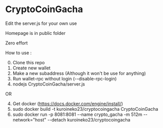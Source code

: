 # CryptoCoinGacha
 
Edit the server.js for your own use

Homepage is in public folder

Zero effort


How to use :

0. Clone this repo
1. Create new wallet
2. Make a new subaddress (Although it won't be use for anything)
3. Run wallet-rpc without login (--disable-rpc-login)
4. nodejs CryptoCoinGacha/server.js

OR

4. Get docker (https://docs.docker.com/engine/install/)
5. sudo docker build -t kuroineko23/cryptocoingacha CryptoCoinGacha
6. sudo docker run -p 8081:8081 --name crypto_gacha -m 512m --network="host" --detach kuroineko23/cryptocoingacha
